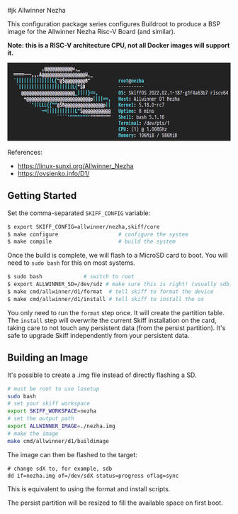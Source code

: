 #jk Allwinner Nezha

This configuration package series configures Buildroot to produce a BSP image for the
Allwinner Nezha Risc-V Board (and similar).

**Note: this is a RISC-V architecture CPU, not all Docker images will support it.**

![](../../../resources/images/nezha-screenshot.png)

References:

 - https://linux-sunxi.org/Allwinner_Nezha
 - https://ovsienko.info/D1/

## Getting Started

Set the comma-separated `SKIFF_CONFIG` variable:

```sh
$ export SKIFF_CONFIG=allwinner/nezha,skiff/core
$ make configure                   # configure the system
$ make compile                     # build the system
```

Once the build is complete, we will flash to a MicroSD card to boot. You will
need to `sudo bash` for this on most systems.

```sh
$ sudo bash             # switch to root
$ export ALLWINNER_SD=/dev/sdz # make sure this is right! (usually sdb)
$ make cmd/allwinner/d1/format  # tell skiff to format the device
$ make cmd/allwinner/d1/install # tell skiff to install the os
```

You only need to run the `format` step once. It will create the partition table.
The `install` step will overwrite the current Skiff installation on the card,
taking care to not touch any persistent data (from the persist partition). It's
safe to upgrade Skiff independently from your persistent data.
 
## Building an Image

It's possible to create a .img file instead of directly flashing a SD.

```sh
# must be root to use losetup
sudo bash
# set your skiff workspace
export SKIFF_WORKSPACE=nezha
# set the output path
export ALLWINNER_IMAGE=./nezha.img
# make the image
make cmd/allwinner/d1/buildimage
```

The image can then be flashed to the target:

```
# change sdX to, for example, sdb
dd if=nezha.img of=/dev/sdX status=progress oflag=sync
```

This is equivalent to using the format and install scripts.

The persist partition will be resized to fill the available space on first boot.
